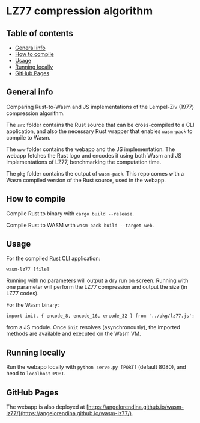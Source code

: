 # LZ77 compression algorithm

## Table of contents
* [General info](#general-info)
* [How to compile](#how-to-compile)
* [Usage](#usage)
* [Running locally](#running-locally)
* [GitHub Pages](#github-pages)

## General info
Comparing Rust-to-Wasm and JS implementations of the Lempel-Ziv (1977) compression algorithm.

The `src` folder contains the Rust source that can be cross-compiled to a CLI application,
and also the necessary Rust wrapper that enables `wasm-pack` to compile to Wasm.

The `www` folder contains the webapp and the JS implementation. The webapp fetches the Rust logo
and encodes it using both Wasm and JS implementations of LZ77, benchmarking the computation time.

The `pkg` folder contains the output of `wasm-pack`.
This repo comes with a Wasm compiled version of the Rust source, used in the webapp.

## How to compile
Compile Rust to binary with `cargo build --release`.

Compile Rust to WASM with `wasm-pack build --target web`.

## Usage
For the compiled Rust CLI application:
```
wasm-lz77 [file]
```
Running with no parameters will output a dry run on screen.
Running with one parameter will perform the LZ77 compression and output the size (in LZ77 codes).

For the Wasm binary:
```
import init, { encode_8, encode_16, encode_32 } from '../pkg/lz77.js';
```
from a JS module. Once `init` resolves (asynchronously), the imported methods are available and executed on the Wasm VM.

## Running locally
Run the webapp locally with `python serve.py [PORT]` (default 8080), and head to `localhost:PORT`.

## GitHub Pages
The webapp is also deployed at [https://angelorendina.github.io/wasm-lz77/](https://angelorendina.github.io/wasm-lz77/).
